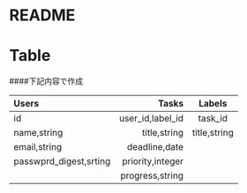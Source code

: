 # README

# Table 
####下記内容で作成

|Users|Tasks|Labels|
|:--|--:|:--:|
|id|user_id,label_id|task_id|
|name,string|title,string|title,string|
|email,string|deadline,date||
|passwprd_digest,srting|priority,integer||
||progress,string||
